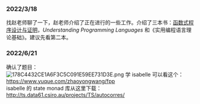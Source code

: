 
### 2022/3/18
找赵老师聊了一下，赵老师介绍了正在进行的一些工作。介绍了三本书：[函数式程序设计与证明](https://www.yuque.com/zhaoyongwang/fpp?view=doc_embed)，_Understanding Programming Languages_ 和《实用编程语言理论基础》。建议先看第二本。


### 2022/6/21
确认了题目：<br />![178C4432CE1A6F3C5C091E59EE731D3E.png](./assets/1655792784520-9eef4f40-78f8-4b7f-85a4-46bcbd5fd3dc.png)
 学 isabelle 可以看这个：https://www.yuque.com/zhaoyongwang/fpp  <br /> isabelle 的 state monad 库从这里下载：http://ts.data61.csiro.au/projects/TS/autocorres/  

